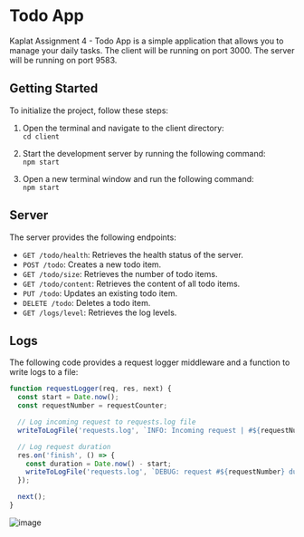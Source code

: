# Todo App

Kaplat Assignment 4 - Todo App is a simple application that allows you to manage your daily tasks.
The client will be running on port 3000.
The server will be running on port 9583.

## Getting Started

To initialize the project, follow these steps:
1. Open the terminal and navigate to the client directory: <br>
`cd client` <br>

2. Start the development server by running the following command: <br>
`npm start` <br>

3. Open a new terminal window and run the following command: <br>
`npm start` <br>

## Server

The server provides the following endpoints:

- `GET /todo/health`: Retrieves the health status of the server.
- `POST /todo`: Creates a new todo item.
- `GET /todo/size`: Retrieves the number of todo items.
- `GET /todo/content`: Retrieves the content of all todo items.
- `PUT /todo`: Updates an existing todo item.
- `DELETE /todo`: Deletes a todo item.
- `GET /logs/level`: Retrieves the log levels.

## Logs

The following code provides a request logger middleware and a function to write logs to a file:

```javascript
function requestLogger(req, res, next) {
  const start = Date.now();
  const requestNumber = requestCounter;

  // Log incoming request to requests.log file
  writeToLogFile('requests.log', `INFO: Incoming request | #${requestNumber} | resource: ${req.path} | HTTP Verb ${req.method}`);

  // Log request duration
  res.on('finish', () => {
    const duration = Date.now() - start;
    writeToLogFile('requests.log', `DEBUG: request #${requestNumber} duration: ${duration}ms`);
  });

  next();
}
```




![image](https://github.com/orinurieli/Kaplat_ex_4/assets/74871538/5bdaf878-b38e-47ba-a5ea-950e2f33fc9a)
